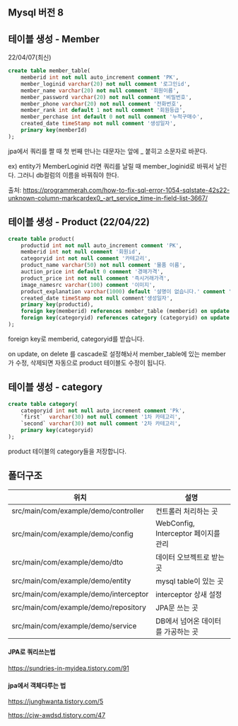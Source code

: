 ## Mysql 버전 8



## 테이블 생성 - Member

22/04/07(최신)

```sql
create table member_table(
    memberid int not null auto_increment comment 'PK',
    member_loginid varchar(20) not null comment '로그인id',
    member_name varchar(20) not null comment '회원이름',
    member_password varchar(20) not null comment '비밀번호',
    member_phone varchar(20) not null comment '전화번호',
    member_rank int default 1 not null comment '회원등급',
    member_perchase int default 0 not null comment '누적구매수',
    created_date timeStamp not null comment '생성일자',
    primary key(memberId)
);
```

jpa에서 쿼리를 짤 때 첫 번째 만나는 대문자는 앞에 _ 붙히고 소문자로 바꾼다.

ex) entity가 MemberLoginid 라면 쿼리를 날릴 때 member_loginid로 바꿔서 날린다. 그러니 db컬럼의 이름을 바꿔줘야 한다.

출처: https://programmerah.com/how-to-fix-sql-error-1054-sqlstate-42s22-unknown-column-markcardex0_-art_service_time-in-field-list-3667/



## 테이블 생성 - Product (22/04/22)

```sql
create table product(
    productid int not null auto_increment comment 'PK',
    memberid int not null comment '회원id',
    categoryid int not null comment '카테고리',
    product_name varchar(50) not null comment '물품 이름', 
    auction_price int default 0 comment '경매가격',
    product_price int not null comment '즉시거래가격',
    image_namesrc varchar(100) comment '이미지',
    product_explanation varchar(1000) default '설명이 없습니다.' comment '물품상세설명',
    created_date timeStamp not null comment'생성일자',
    primary key(productid),
    foreign key(memberid) references member_table (memberid) on update cascade on delete cascade,
    foreign key(categoryid) references category (categoryid) on update cascade on delete cascade
);
```

foreign key로 memberid, categoryid를 받습니다. 

on update, on delete 를 cascade로 설정해놔서 member_table에 있는 member가 수정, 삭제되면 자동으로 product 테이블도 수정이 됩니다.





## 테이블 생성 - category

```sql
create table category(
    categoryid int not null auto_increment comment 'Pk',
    `first`  varchar(30) not null comment '1차 카테고리',
    `second` varchar(30) not null comment '2차 카테고리',
    primary key(categoryid)
);
```

product 테이블의 category들을 저장합니다. 



## 폴더구조

| 위치                                  | 설명                                 |
| ------------------------------------- | ------------------------------------ |
| src/main/com/example/demo/controller  | 컨트롤러 처리하는 곳                 |
| src/main/com/example/demo/config      | WebConfig, Interceptor 페이지를 관리 |
| src/main/com/example/demo/dto         | 데이터 오브젝트로 받는 곳            |
| src/main/com/example/demo/entity      | mysql table이 있는 곳                |
| src/main/com/example/demo/interceptor | interceptor 상새 설정                |
| src/main/com/example/demo/repository  | JPA문 쓰는 곳                        |
| src/main/com/example/demo/service     | DB에서 넘어온 데이터를 가공하는 곳   |





#### JPA로 쿼리쓰는법

https://sundries-in-myidea.tistory.com/91



#### **jpa에서 객체다루는 법**

https://junghwanta.tistory.com/5

https://cjw-awdsd.tistory.com/47

